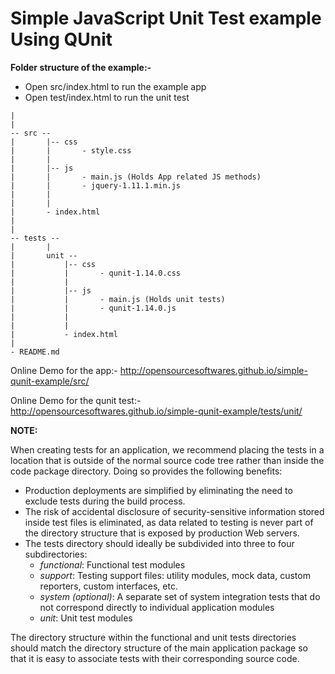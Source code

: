 
Simple JavaScript Unit Test example Using QUnit
================================================
**Folder structure of the example:-**

- Open src/index.html to run the example app
- Open test/index.html to run the unit test

```
|
|
-- src --
|       |-- css
|       |       - style.css
|       |
|       |-- js
|       |       - main.js (Holds App related JS methods)
|       |       - jquery-1.11.1.min.js
|       |
|       | 
|       - index.html
|
|
-- tests --
|       |
|       unit --
|           |-- css
|           |       - qunit-1.14.0.css
|           |
|           |-- js
|           |       - main.js (Holds unit tests)
|           |       - qunit-1.14.0.js
|           |
|           | 
|           - index.html
|
- README.md
```
Online Demo for the app:-
http://opensourcesoftwares.github.io/simple-qunit-example/src/

Online Demo for the qunit test:-
http://opensourcesoftwares.github.io/simple-qunit-example/tests/unit/

**NOTE:**

When creating tests for an application, we recommend placing the tests in a location that is outside of the normal source code tree rather than inside the code package directory. Doing so provides the following benefits:

- Production deployments are simplified by eliminating the need to exclude tests during the build process.
- The risk of accidental disclosure of security-sensitive information stored inside test files is eliminated, as data related to testing is never part of the directory structure that is exposed by production Web servers.
- The tests directory should ideally be subdivided into three to four subdirectories:
    - *functional*: Functional test modules
    - *support*: Testing support files: utility modules, mock data, custom reporters, custom interfaces, etc.
    - *system (optional)*: A separate set of system integration tests that do not correspond directly to individual application modules
    - *unit*: Unit test modules

The directory structure within the functional and unit tests directories should match the directory structure of the main application package so that it is easy to associate tests with their corresponding source code. 

